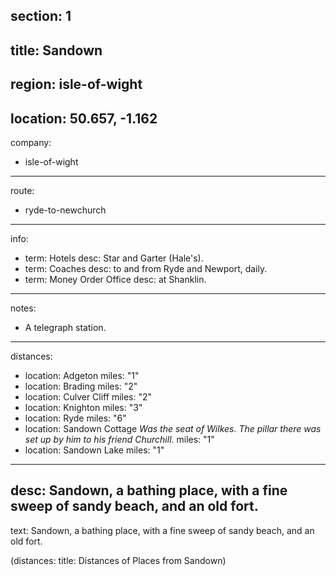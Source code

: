 section: 1
----
title: Sandown
----
region: isle-of-wight
----
location: 50.657, -1.162
----
company:
- isle-of-wight
----
route:
- ryde-to-newchurch
----
info:
- term: Hotels
  desc: Star and Garter (Hale's).
- term: Coaches
  desc: to and from Ryde and Newport, daily.
- term: Money Order Office
  desc: at Shanklin.
----
notes:
- A telegraph station.
----
distances:
- location: Adgeton
  miles: "1"
- location: Brading
  miles: "2"
- location: Culver Cliff
  miles: "2"
- location: Knighton
  miles: "3"
- location: Ryde
  miles: "6"
- location: Sandown Cottage *Was the seat of Wilkes. The pillar there was set up by him to his friend Churchill.*
  miles: "1"
- location: Sandown Lake
  miles: "1"
----
desc: Sandown, a bathing place, with a fine sweep of sandy beach, and an old fort.
----
text: Sandown, a bathing place, with a fine sweep of sandy beach, and an old fort.

(distances: title: Distances of Places from Sandown)
